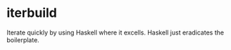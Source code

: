 # iterbuild

Iterate quickly by using Haskell where it excells. Haskell just eradicates the boilerplate.
